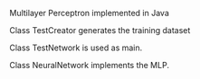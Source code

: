 Multilayer Perceptron implemented in Java

Class TestCreator generates the training dataset

Class TestNetwork is used as main.

Class NeuralNetwork implements the MLP.
